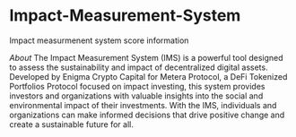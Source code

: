 # Impact-Measurement-System
Impact measurmenent system score information 

*About*
The Impact Measurement System (IMS) is a powerful tool designed to assess the sustainability and impact of decentralized digital assets. Developed by Enigma Crypto Capital for Metera Protocol, a DeFi Tokenized Portfolios Protocol focused on impact investing, this system provides investors and organizations with valuable insights into the social and environmental impact of their investments. With the IMS, individuals and organizations can make informed decisions that drive positive change and create a sustainable future for all.
